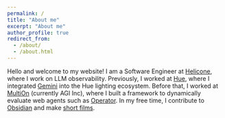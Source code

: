 ```yaml
---
permalink: /
title: "About me"
excerpt: "About me"
author_profile: true
redirect_from: 
  - /about/
  - /about.html
---
```

<!-- Google tag (gtag.js) -->
<script async src="https://www.googletagmanager.com/gtag/js?id=G-ZSMV5NQV3R"></script>
<script>
  window.dataLayer = window.dataLayer || [];
  function gtag(){dataLayer.push(arguments);}
  gtag('js', new Date());

  gtag('config', 'G-ZSMV5NQV3R');
</script>

 
Hello and welcome to my website! I am a Software Engineer at [Helicone](https://www.helicone.ai/), where I work on LLM observability. Previously, I worked at [Hue](https://www.philips-hue.com/en-us), where I integrated [Gemini](https://gemini.google.com/) into the Hue lighting ecosystem. Before that, I worked at [MultiOn](https://www.theagi.company/) (currently AGI Inc), where I built a framework to dynamically evaluate web agents such as [Operator](https://openai.com/index/introducing-operator/). In my free time, I contribute to [Obsidian](https://obsidian.md/) and make [short films](https://www.youtube.com/watch?v=Wpo-X9__0ic&list=PLqCNIxjOjyAzME1Eg9g0secuALymjCcor&index=10).

<!-- News
----- -->
